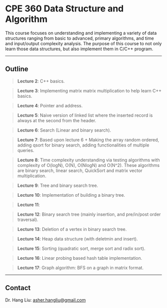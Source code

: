 # CPE 360 Data Structure and Algorithm

This course focuses on understanding and implementing a variety of data structures ranging from basic to advanced, primary algorithms, and time and input/output complexity analysis. The purpose of this course to not only learn those data structures, but also implement them in C/C++ program.


---
Outline 
---

> **Lecture 2**: C++ basics.

> **Lecture 3**: Implementing matrix matrix multiplication to help learn C++ basics.

> **Lecture 4**: Pointer and address.

> **Lecture 5**: Naive version of linked list where the inserted record is always at the second from the header.

> **Lecture 6**: Search (Linear and binary search).

> **Lecture 7**: Based upon lecture 6 + Making the array random ordered, adding qsort for binary search, adding functionalities of multiple queries.

> **Lecture 8**: Time complexity understanding via testing algorithms with complexity of O(logN), O(N), O(NlogN) and O(N^2). These algorithms are binary search, linear search, QuickSort and matrix vector multiplication.

> **Lecture 9**: Tree and binary search tree.

> **Lecture 10**: Implementation of building a binary tree.

> **Lecture 11**: 

> **Lecture 12**: Binary search tree (mainly insertion, and pre/in/post order traversal).

> **Lecture 13**: Deletion of a vertex in binary search tree.

> **Lecture 14**: Heap data structure (with deletmin and insert).

> **Lecture 15**: Sorting (quadratic sort, merge sort and radix sort).

> **Lecture 16**: Linear probing based hash table implementation.

> **Lecture 17**: Graph algorithm: BFS on a graph in matrix format.


---
Contact
---
Dr. Hang Liu: asher.hangliu@gmail.com
